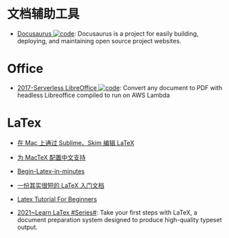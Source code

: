 # 文档辅助工具

- [Docusaurus ![code](https://ng-tech.icu/assets/code.svg)](https://github.com/facebook/docusaurus): Docusaurus is a project for easily building, deploying, and maintaining open source project websites.

# Office

- [2017-Serverless LibreOffice ![code](https://ng-tech.icu/assets/code.svg)](https://github.com/vladgolubev/serverless-libreoffice): Convert any document to PDF with headless Libreoffice compiled to run on AWS Lambda

# LaTex

- [在 Mac 上通过 Sublime、Skim 编辑 LaTeX](http://painterlin.com/2014/08/10/Using-LaTeX-with-Sublime-and-Skim-for-Mac.html)

- [为 MacTeX 配置中文支持](http://liam0205.me/2014/11/02/latex-mactex-chinese-support/)

- [Begin-Latex-in-minutes](https://github.com/VoLuong/Begin-Latex-in-minutes)

- [一份其实很短的 LaTeX 入门文档](http://liam0205.me/2014/09/08/latex-introduction/)

- [Latex Tutorial For Beginners](http://www.latex-tutorial.com/tutorials/beginners/)

- [2021~Learn LaTex #Series#](https://www.learnlatex.org/en/): Take your first steps with LaTeX, a document preparation system designed to produce high-quality typeset output.
